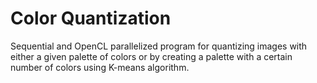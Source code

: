 # Color Quantization

Sequential and OpenCL parallelized program for quantizing images with either a given palette of colors or by creating a palette with a certain number of colors using K-means algorithm.
